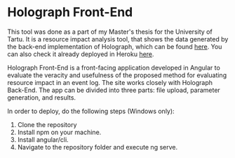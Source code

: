# Holograph Front-End
This tool was done as a part of my Master's thesis for the University of Tartu. It is a resource impact analysis tool, that shows the data generated by the back-end implementation of Holograph, which can be found [here](https://github.com/gersonnoboa/Holograph_BackEnd). You can also check it already deployed in Heroku [here](http://holograph.herokuapp.com/home).

Holograph Front-End is a front-facing application developed in Angular to evaluate the veracity and usefulness of the proposed method for evaluating resource impact in an event log. The site works closely with Holograph Back-End. The app can be divided into three parts: file upload, parameter generation, and results. 

In order to deploy, do the following steps (Windows only):

1. Clone the repository
2. Install npm on your machine.
3. Install angular/cli.
4. Navigate to the repository folder and execute ng serve.